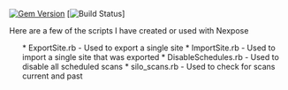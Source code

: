 [![Gem Version](https://badge.fury.io/rb/nexpose.svg)](http://badge.fury.io/rb/nexpose) [![Build Status](https://cyberteam.us)]


Here are a few of the scripts I have created or used with Nexpose
<ul>
* ExportSite.rb - Used to export a single site
* ImportSite.rb - Used to import a single site that was exported
* DisableSchedules.rb - Used to disable all scheduled scans 
* silo_scans.rb - Used to check for scans current and past
</ul>